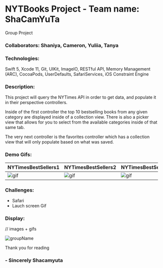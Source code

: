 # NYTBooks Project - Team name: ShaCamYuTa 
Group Project

### Collaborators: Shaniya, Cameron, Yuliia, Tanya 


### Technologies:
Swift 5, Xcode 11, Git, UIKit, ImageIO, RESTful API, Memory Management (ARC), CocoaPods, UserDefaults, SafariServices, iOS Constraint Engine

### Description:
  This project will query the NYTimes API in order to get data, and populate it in their perspective controllers.

Inside of the first controller the top 10 bestselling books from any given category are displayed inside of a collection view. There is also a picker view that allows for you to select from the available categories inside of that same tab.

The very next controller is the favorites controller which has a collection view that will only populate based on what was saved. 

### Demo Gifs:
| NYTimesBestSellers1 | NYTimesBestSellers2 | NYTimesBestSellers3 |
|---------------------|---------------------|---------------------|
|![gif](Assets/NYTimesBestSellers1.gif)|![gif](Assets/NYTimesBestSellers2.gif)|![gif](Assets/NYTimesBestSellers3.gif)|

### Challenges:
* Safari
* Lauch screen Gif


### Display: 
// images + gifs 


![groupName](https://user-images.githubusercontent.com/55717900/74779867-5852fa00-526c-11ea-97c5-00ebc1d171d6.gif)


Thank you for reading



  ### - Sincerely Shacamyuta 
